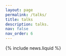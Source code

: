 ```yaml
---
layout: page
permalink: /talks/
title: talks
description: talks.
nav: false
nav_order: 6
---
```


{% include news.liquid %}